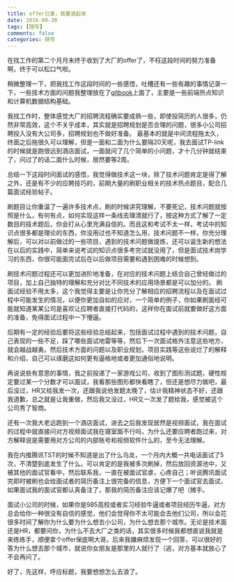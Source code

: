 ```yaml
---
title: offer已拿，我要浪起来
date: 2016-09-30
tags: [随写]
comments: false
categories: 随写
---
```

在找工作的第二个月月末终于收到了大厂的offer了，不枉这段时间的努力准备啊，终于可以松口气啦。

稍微整理一下，把我找工作这段时间的一些感悟，吐槽还有一些有趣的事情记录一下，一些技术方面的问题我整理放在了[gitbook](https://shudery.gitbooks.io/front-end-offer/content/)上面了，主要是一些前端热点知识和计算机数据结构基础。

我找工作时，整体感觉大厂的招聘流程确实要成熟一些，即使投简历的人很多，仍然非常高效，这个不关乎成本，其实就是招聘规划是否合理的问题，很多小公司招聘投入没有大公司多，招聘规划也不做好准备。
 最基本的就是中间流程拖太久，终面之后拖很久可以理解，但是一面和二面为什么要隔20天呢，我去面试TP-link的时候就是跑很远到酒店面试，一面就问了几个简单的小问题，才十几分钟就结束了，问过了的话二面什么时候，居然要等2周。

总结一下这段时间面试的感悟，我觉得做技术这一块，除了技术问题肯定是得了解之外，还是有不少的应聘技巧的，前期大量的刷职业相关的技术热点题目，配合几篇面试经验帖子。

刷题目让你重温了一遍许多技术点，刷的时候讲究理解，不要死记，技术问题就按照是什么，有何有点，如何实现这样一条线去理清就行了，按这种方式了解了一定数目的技术题后，你会打从心里充满自信的。而且这和考试不太一样，考试中的知识点很多都是理论的东西，你没用过也不知道怎么用，技术问题不一样，你充分理解后，可以对以前做过的一些项目，遇到的技术问题做提炼，还可以诞生新的想法在以后的实践中，简单来说考试的知识点很多考完试就没用了，但是面试技术岗学习的东西，你很可能面完试后在以后做项目需要和遇到困难的时候想到。

刷技术问题过程还可以更加进阶地准备，在对应的技术问题上结合自己曾经做过的项目，加上自己独特的理解和充分对比不同技术的应用场景都是可以加分的。
刷面试经验不用太多，这个我觉得主要是让你充分了解相应的招聘流程以及在面试过程中可能发生的情况，以便你更加自如的应对，一个简单的例子，你如果刷面经可能就知道某某公司是喜欢让应聘者直接打代码的，这样你在面试前就要做好这方面的准备，免得面试过程中一下懵逼。

后期有一定的经验后要将这些经验总结起来，包括面试过程中遇到的技术问题，自己表现的一些不足，踩了哪些面试地雷等等，然后下一次面试格外注意这些地方，就会越战越勇。然后技术方面的问题以及职业规划，项目实践等这些说烂了的解释和介绍，自己可以琢磨这如何更有逼格地或者更加通俗地说明。

再说说些有意思的事情，我之前投递了一家游戏公司，收到了图形测试题，硬性规定要过某一个分数才可以面试，我看那些图形都快看瞎了，但还是想尽力做吧，最后没过，HR又给我发一次，还跟我说他发题太晚了，估计我精神状态不好，还跟我道歉，总之就是让我重做，然后我又没过，HR又一次发了题给我，感觉被这个公司秀了智商。

还有一次我大老远跑到一个酒店面试，进去之后我发现居然是视频面试，我在面试的过程中就直接问对方视频面试我在寝室面不行吗，为什么还要应聘者跑过来，对方解释说是需要用对方公司的内部账号和视频软件什么的，至今无法理解。

我在内推腾讯TST的时候不知道是出了什么乌龙，一个月内大概一共电话面试了5次，不清楚到底发生了什么。可以肯定的是我被多次刷掉，然后放回资源池中，又被其他的面试官看中，然后联系我，一直在被面试官虐，心疼自己；听说腾讯面试完即时被刷也会给面试者的简历备注上很完备的信息，方便下一个面试官去面试，如果面试我的面试官都认真备注了，那我的简历备注应该记爆了吧（摊手。

面试小公司的时候，如果你是985高校或者实习经验牛逼或者项目经历牛逼，对方总会给你一种很没有自信的感觉，他们会觉得你不太可能会去他们公司，所以会花很多时间了解你为什么要为什么想去小公司，为什么想去那个城市。无论是技术面还是HR，都要问你，为什么不去大厂之类的话，其实很多时候我都想直说我就是来练练手，顺便拿个offer保底啊大哥。后来我嫌麻烦发现一个回答，可以很好的答为什么想去那个城市，就说你女朋友是那里的人就行了（逃，对方基本就放心了不会再问了。

好了，先这样，呼应标题，我要想想怎么去浪了。



